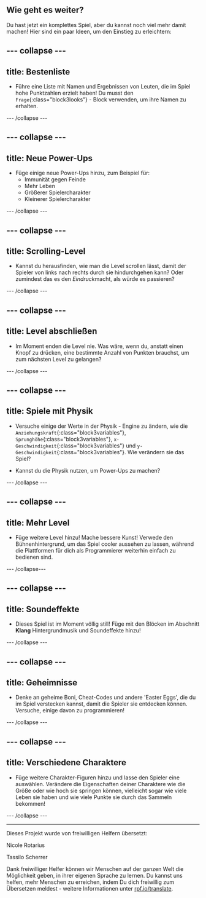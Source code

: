 ## Wie geht es weiter?

Du hast jetzt ein komplettes Spiel, aber du kannst noch viel mehr damit machen! Hier sind ein paar Ideen, um den Einstieg zu erleichtern:

--- collapse ---
---
title: Bestenliste
---

+ Führe eine Liste mit Namen und Ergebnissen von Leuten, die im Spiel hohe Punktzahlen erzielt haben! Du musst den `Frage`{:class="block3looks"} - Block verwenden, um ihre Namen zu erhalten.

--- /collapse ---

--- collapse ---
---
title: Neue Power-Ups
---

+ Füge einige neue Power-Ups hinzu, zum Beispiel für: 
  + Immunität gegen Feinde
  + Mehr Leben
  + Größerer Spielercharakter
  + Kleinerer Spielercharakter

--- /collapse ---

--- collapse ---
---
title: Scrolling-Level
---

+ Kannst du herausfinden, wie man die Level scrollen lässt, damit der Spieler von links nach rechts durch sie hindurchgehen kann? Oder zumindest das es den *Eindruck*macht, als würde es passieren?

--- /collapse ---

--- collapse ---
---
title: Level abschließen
---

+ Im Moment enden die Level nie. Was wäre, wenn du, anstatt einen Knopf zu drücken, eine bestimmte Anzahl von Punkten brauchst, um zum nächsten Level zu gelangen?

--- /collapse ---

--- collapse ---
---
title: Spiele mit Physik
---

+ Versuche einige der Werte in der Physik - Engine zu ändern, wie die `Anziehungskraft`{:class="block3variables"}, `Sprunghöhe`{:class="block3variables"}, `x-Geschwindigkeit`{:class="block3variables"} und `y-Geschwindigkeit`{:class="block3variables"}. Wie verändern sie das Spiel?

+ Kannst du die Physik nutzen, um Power-Ups zu machen?

--- /collapse ---

--- collapse ---
---
title: Mehr Level
---

+ Füge weitere Level hinzu! Mache bessere Kunst! Verwede den Bühnenhintergrund, um das Spiel cooler aussehen zu lassen, während die Plattformen für dich als Programmierer weiterhin einfach zu bedienen sind.

--- /collapse---

--- collapse ---
---
title: Soundeffekte
---

+ Dieses Spiel ist im Moment völlig still! Füge mit den Blöcken im Abschnitt **Klang** Hintergrundmusik und Soundeffekte hinzu!

--- /collapse ---

--- collapse ---
---
title: Geheimnisse
---

+ Denke an geheime Boni, Cheat-Codes und andere 'Easter Eggs', die du im Spiel verstecken kannst, damit die Spieler sie entdecken können. Versuche, einige davon zu programmieren!

--- /collapse ---

--- collapse ---
---
title: Verschiedene Charaktere
---

+ Füge weitere Charakter-Figuren hinzu und lasse den Spieler eine auswählen. Verändere die Eigenschaften deiner Charaktere wie die Größe oder wie hoch sie springen können, vielleicht sogar wie viele Leben sie haben und wie viele Punkte sie durch das Sammeln bekommen! 

--- /collapse ---


***
Dieses Projekt wurde von freiwilligen Helfern übersetzt:

Nicole Rotarius

Tassilo Scherrer

Dank freiwilliger Helfer können wir Menschen auf der ganzen Welt die Möglichkeit geben, in ihrer eigenen Sprache zu lernen. Du kannst uns helfen, mehr Menschen zu erreichen, indem Du dich freiwillig zum Übersetzen meldest - weitere Informationen unter [rpf.io/translate](https://rpf.io/translate).